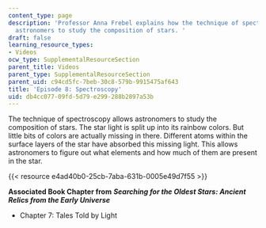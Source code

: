 ```yaml
---
content_type: page
description: 'Professor Anna Frebel explains how the technique of spectroscopy allows
  astronomers to study the composition of stars. '
draft: false
learning_resource_types:
- Videos
ocw_type: SupplementalResourceSection
parent_title: Videos
parent_type: SupplementalResourceSection
parent_uid: c94cd5fc-7beb-30c8-579b-9915475af643
title: 'Episode 8: Spectroscopy'
uid: db4cc077-09fd-5d79-e299-288b2897a53b
---
```

The technique of spectroscopy allows astronomers to study the composition of stars. The star light is split up into its rainbow colors. But little bits of colors are actually missing in there. Different atoms within the surface layers of the star have absorbed this missing light. This allows astronomers to figure out what elements and how much of them are present in the star. 

{{< resource e4ad40b0-25cb-7aba-631b-0005e49d7f55 >}}

**Associated Book Chapter from** _**Searching for the Oldest Stars: Ancient Relics from the Early Universe**_

- Chapter 7: Tales Told by Light